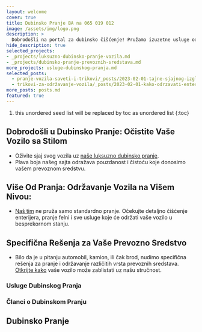```yaml
---
layout: welcome
cover: true
title: Dubinsko Pranje BA na 065 019 012
image: /assets/img/logo.png
description: >
  Dobrodošli na portal za dubinsko čišćenje! Pružamo izuzetne usluge održavanja čistoće u različitim prostorima, uključujući domove, kuće i poslovne objekte poput restorana.
hide_description: true
selected_projects:
- _projects/luksuzno-dubinsko-pranje-vozila.md
- _projects/dubinsko-pranje-prevoznih-sredstava.md
more_projects: usluge-dubinskog-pranja.md
selected_posts:
  - pranje-vozila-saveti-i-trikovi/_posts/2023-02-01-tajne-sjajnog-izgleda-vaseg-automobila.md
  - trikovi-za-održavanje-vozila/_posts/2023-02-01-kako-odrzavati-enterijer-vaseg-automobila.md
more_posts: posts.md
featured: true
---
```


1. this unordered seed list will be replaced by toc as unordered list
{:toc}

## Dobrodošli u Dubinsko Pranje: Očistite Vaše Vozilo sa Stilom

- Oživite sjaj svog vozila uz [naše luksuzno dubinsko pranje](/kontakt/). 
- Plava boja našeg sajta odražava pouzdanost i čistoću koje donosimo vašem prevoznom sredstvu.

## Više Od Pranja: Održavanje Vozila na Višem Nivou:

- [Naš tim](/kontakt/) ne pruža samo standardno pranje. Očekujte detaljno čišćenje enterijera, pranje felni i sve usluge koje će održati vaše vozilo u besprekornom stanju.

## Specifična Rešenja za Vaše Prevozno Sredstvo

- Bilo da je u pitanju automobil, kamion, ili čak brod, nudimo specifična rešenja za pranje i održavanje različitih vrsta prevoznih sredstava. [Otkrijte kako](/kontakt/) vaše vozilo može zablistati uz našu stručnost.


### Usluge Dubinskog Pranja

<!--projects-->

### Članci o Dubinskom Pranju

<!--posts-->

## Dubinsko Pranje

<!--author-->
